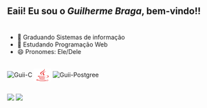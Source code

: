## **Eaii! Eu sou o _Guilherme Braga_, bem-vindo!!**
#
- 🔭 Graduando Sistemas de informação
- 🌱 Estudando Programação Web
- 😄 Pronomes: Ele/Dele
<div style="display: inline_block"><br>
  <img align="center" alt="Guii-C" height="30" width="40" src="https://cdn.jsdelivr.net/gh/devicons/devicon/icons/c/c-original.svg">   
  <img align="center" alt="Guii-Java" height="30" width="40" src="https://raw.githubusercontent.com/devicons/devicon/master/icons/java/java-plain.svg">  
  <img align="center" alt="Guii-Postgree" height="30" width="40" src="https://cdn.jsdelivr.net/gh/devicons/devicon/icons/postgresql/postgresql-original.svg"
</div>

##

<div>
  <a href="https://www.instagram.com/guii_brag4/" target="_blank"><img src="https://img.shields.io/badge/-Instagram-%23E4405F?style=for-the-badge&logo=instagram&logoColor=white" target="_blank"></a>
  <a href = "mailto:guilhermebragariosdacosta@gmail.com"><img src="https://img.shields.io/badge/-Gmail-%23333?style=for-the-badge&logo=gmail&logoColor=white" target="_blank"></a>
<div>

